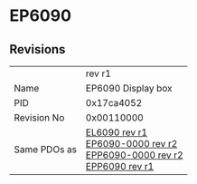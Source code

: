 # EP6090

## Revisions
<table>
<tr>
<td></td>
<td>rev r1</td>
</tr>
<tr>
<td>Name</td>
<td>EP6090 Display box</td>
</tr>
<tr>
<td>PID</td>
<td>0x17ca4052</td>
</tr>
<tr>
<td>Revision No</td>
<td>0x00110000</td>
</tr>
<tr>
<td>Same PDOs as</td>
<td><a href="EL6090.md">EL6090 rev r1</a><br/><a href="EP6090-0000.md">EP6090-0000 rev r2</a><br/><a href="EPP6090-0000.md">EPP6090-0000 rev r2</a><br/><a href="EPP6090.md">EPP6090 rev r1</a></td>
</tr>
</table>
